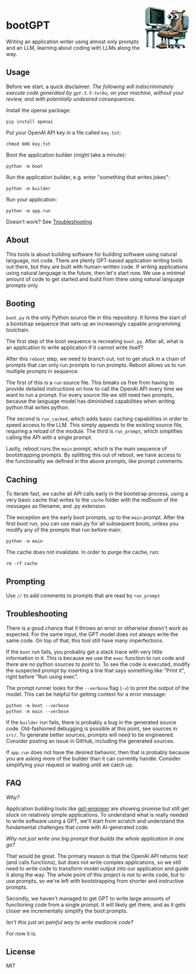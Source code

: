 <img src="logo.jpg" width="25%" height="25%" align="right" alt="bootGPT logo">

# bootGPT

Writing an application writer using almost only prompts and an LLM, learning
about coding with LLMs along the way.

## Usage

Before we start, a quick disclaimer: *The following will indiscriminately
execute code generated by `gpt-3.5-turbo`, on your machine, without your review,
and with potentially undesired consequences.*

Install the openai package:

    pip install openai

Put your OpenAI API key in a file called `key.txt`:

    chmod 600 key.txt

Boot the application builder (might take a minute):

    python -m boot

Run the application builder, e.g. enter "something that writes jokes":

    python -m builder

Run your application:

    python -m app.run

Doesn't work? See [Troubleshooting](#troubleshooting)

## About

This tools is about building software for building software using natural
language, not code. There are plenty GPT-based application writing tools out
there, but they are built with human-written code. If writing applications using
natural language is the future, then let's start now. We use a minimal amount of
code to get started and build from there using natural language prompts only.

## Booting

`boot.py` is the only Python source file in this repository. It forms the start
of a bootstrap sequence that sets up an increasingly capable programming
toolchain.

The first step of the boot sequence is recreating `boot.py`. After all, what is
an application to write application if it cannot write itself?

After this `reboot` step, we need to branch out, not to get stuck in a chain of
prompts that can only run prompts to run prompts. Reboot allows us to run
multiple prompts in sequence.

The first of this is a `run` source file. This breaks us free from having to
provide detailed instructions on how to call the OpenAI API every time we want
to run a prompt. For every source file we still need two prompts, because the
language model has diminished capabilities when writing python that writes
python.

The second is `run_cached`, which adds basic caching capabilities in order to
speed access to the LLM. This simply appends to the existing source file,
requiring a reload of the module. The third is `run_prompt`, which simplifies
calling the API with a single prompt.

Lastly, reboot runs the `main` prompt, which is the main sequence of
bootstrapping prompts. By splitting this out of reboot, we have access to the
functionality we defined in the above prompts, like prompt comments.

## Caching

To iterate fast, we cache all API calls early in the bootstrap process, using a
very basic cache that writes to the `cache` folder with the md5sum of the
messages as filename, and .py extension.

The exception are the early boot prompts, up to the `main` prompt. After the
first boot run, you can use main.py for all subsequent boots, unless you modify
any of the prompts that run before main:

    python -m main

The cache does not invalidate. In order to purge the cache, run:

    rm -rf cache

## Prompting

Use `//` to add comments to prompts that are read by `run_prompt`

## Troubleshooting

There is a good chance that it throws an error or otherwise doesn't work as
expected. For the same input, the GPT model does not always write the same code.
On top of that, this tool still have many imperfections.

If the `boot` run fails, you probably get a stack trace with very little
information in it. This is because we use the `exec` function to run code and
there are no python sources to point to. To see the code is executed, modify the
suspected prompt by inserting a line that says something like "Print it", right
before "Run using exec".

The prompt runner looks for the `--verbose` flag (`-v`) to print the output of
the model. This can be helpful for getting context for a error message:

    python -m boot --verbose
    python -m main --verbose

If the `builder` run fails, there is probably a bug in the generated source
code. Old-fashioned debugging is possible at this point, see sources in `src/`.
To generate better sources, prompts will need to be engineered. Consider posting
an issue in GitHub, including the generated sources.

If `app.run` does not have the desired behavior, then that is probably because
you are asking more of the builder than it can currently handle. Consider
simplifying your request or waiting until we catch up.

## FAQ

*Why?*

Application building tools like
[gpt-engineer](https://github.com/AntonOsika/gpt-engineer) are showing promise
but still get stuck on relatively simple applications. To understand what is
really needed to write software using a GPT, we'll start from scratch and
understand the fundamental challenges that come with AI-generated code.

*Why not just write one big prompt that builds the whole application in one go?*

That would be great. The primary reason is that the OpenAI API returns text (and
calls functions), but does not write complex applications, so we still need to
write code to transform model output into our application and guide it along the
way. The whole point of this project is not to write code, but to use prompts,
so we're left with bootstrapping from shorter and instructive prompts.

Secondly, we haven't managed to get GPT to write large amounts of functioning
code from a single prompt. It will likely get there, and as it gets closer we
incrementally simplify the boot prompts.

*Isn't this just an painful way to write mediocre code?*

For now it is.

## License

MIT
